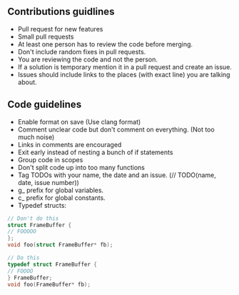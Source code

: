 ## Contributions guidlines
- Pull request for new features
- Small pull requests
- At least one person has to review the code before merging.
- Don't include random fixes in pull requests.
- You are reviewing the code and not the person.
- If a solution is temporary mention it in a pull request and create an issue.
- Issues should include links to the places (with exact line) you are talking about.

## Code guidelines
- Enable format on save (Use clang format)
- Comment unclear code but don't comment on everything. (Not too much noise)
- Links in comments are encouraged
- Exit early instead of nesting a bunch of if statements
- Group code in scopes
- Don't split code up into too many functions
- Tag TODOs with your name, the date and an issue. (// TODO(name, date, issue number))
- g_ prefix for global variables.
- c_ prefix for global constants.
- Typedef structs:
```c
// Don't do this
struct FrameBuffer {
// FOOOOO
};
void foo(struct FrameBuffer* fb);

// Do this
typedef struct FrameBuffer {
// FOOOO
} FrameBuffer;
void foo(FrameBuffer* fb);
```
